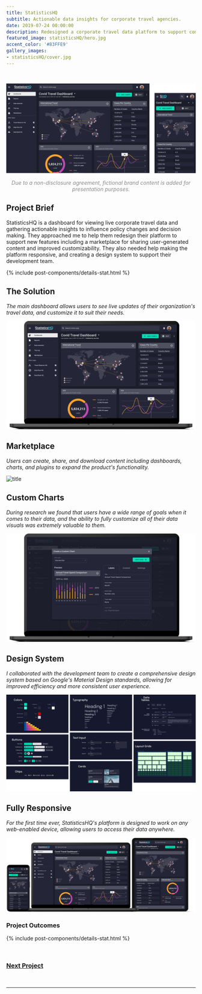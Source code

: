 ```yaml
---
title: StatisticsHQ
subtitle: Actionable data insights for corporate travel agencies.
date: 2019-07-24 00:00:00
description: Redesigned a corporate travel data platform to support community content, allow for customization, and provide clearer insights.
featured_image: statisticsHQ/hero.jpg
accent_color: '#83FFE9'
gallery_images:
- statisticsHQ/cover.jpg
---
```


<br>

![title](/images/projects/statisticsHQ/4.png)

<div style="opacity: 50%; text-align: center; font-style: italic;">
	Due to a non-disclosure agreement, fictional brand content is added for presentation purposes.
</div>

## Project Brief

StatisticsHQ is a dashboard for viewing live corporate travel data and gathering actionable insights to influence policy changes and decision making. They approached me to help them redesign their platform to support new features including a marketplace for sharing user-generated content and improved customizability. They also needed help making the platform responsive, and creating a design system to support their development team.

{% include post-components/details-stat.html %}

## The Solution

*The main dashboard allows users to see live updates of their organization's travel data, and customize it to suit their needs.*

![title](/images/projects/statisticsHQ/1.png)

## Marketplace

*Users can create, share, and download content including dashboards, charts, and plugins to expand the product's functionality.*

![title](/images/projects/statisticsHQ/2.png)

## Custom Charts

*During research we found that users have a wide range of goals when it comes to their data, and the ability to fully customize all of their data visuals was extremely valuable to them.*

![title](/images/projects/statisticsHQ/3.png)

## Design System

*I collaborated with the development team to create a comprehensive design system based on Google's Material Design standards, allowing for improved efficiency and more consistent user experience.*

![title](/images/projects/statisticsHQ/system.png)

## Fully Responsive

*For the first time ever, StatisticsHQ's platform is designed to work on any web-enabled device, allowing users to access their data anywhere.*

![title](/images/projects/statisticsHQ/4a.png)

### Project Outcomes

{% include post-components/details-stat.html %}

<br>

<div style="text-decoration: underline;">
	<h3><a href="/project/5-enhale">Next Project</a></h3>
</div>

<br>

---

